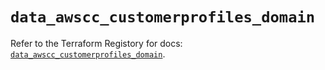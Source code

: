 # `data_awscc_customerprofiles_domain`

Refer to the Terraform Registory for docs: [`data_awscc_customerprofiles_domain`](https://registry.terraform.io/providers/hashicorp/awscc/0.70.0/docs/data-sources/customerprofiles_domain).

